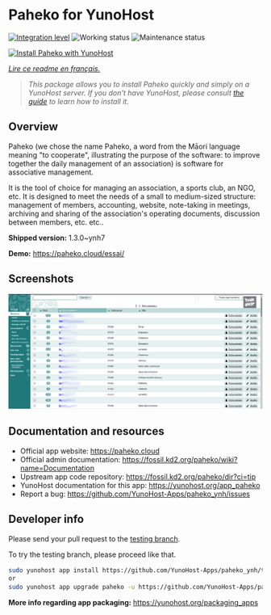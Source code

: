 <!--
N.B.: This README was automatically generated by https://github.com/YunoHost/apps/tree/master/tools/README-generator
It shall NOT be edited by hand.
-->

# Paheko for YunoHost

[![Integration level](https://dash.yunohost.org/integration/paheko.svg)](https://dash.yunohost.org/appci/app/paheko) ![Working status](https://ci-apps.yunohost.org/ci/badges/paheko.status.svg) ![Maintenance status](https://ci-apps.yunohost.org/ci/badges/paheko.maintain.svg)

[![Install Paheko with YunoHost](https://install-app.yunohost.org/install-with-yunohost.svg)](https://install-app.yunohost.org/?app=paheko)

*[Lire ce readme en français.](./README_fr.md)*

> *This package allows you to install Paheko quickly and simply on a YunoHost server.
If you don't have YunoHost, please consult [the guide](https://yunohost.org/#/install) to learn how to install it.*

## Overview

Paheko (we chose the name Paheko, a word from the Māori language meaning "to cooperate", illustrating the purpose of the software: to improve together the daily management of an association) is software for associative management. 

It is the tool of choice for managing an association, a sports club, an NGO, etc. It is designed to meet the needs of a small to medium-sized structure: management of members, accounting, website, note-taking in meetings, archiving and sharing of the association's operating documents, discussion between members, etc. etc.. 


**Shipped version:** 1.3.0~ynh7

**Demo:** https://paheko.cloud/essai/

## Screenshots

![Screenshot of Paheko](./doc/screenshots/screenshot.png)

## Documentation and resources

* Official app website: <https://paheko.cloud>
* Official admin documentation: <https://fossil.kd2.org/paheko/wiki?name=Documentation>
* Upstream app code repository: <https://fossil.kd2.org/paheko/dir?ci=tip>
* YunoHost documentation for this app: <https://yunohost.org/app_paheko>
* Report a bug: <https://github.com/YunoHost-Apps/paheko_ynh/issues>

## Developer info

Please send your pull request to the [testing branch](https://github.com/YunoHost-Apps/paheko_ynh/tree/testing).

To try the testing branch, please proceed like that.

``` bash
sudo yunohost app install https://github.com/YunoHost-Apps/paheko_ynh/tree/testing --debug
or
sudo yunohost app upgrade paheko -u https://github.com/YunoHost-Apps/paheko_ynh/tree/testing --debug
```

**More info regarding app packaging:** <https://yunohost.org/packaging_apps>
